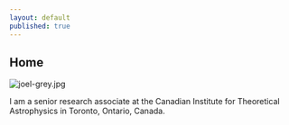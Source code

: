 ```yaml
---
layout: default
published: true
---
```


## Home

![joel-grey.jpg]({{site.baseurl}}/joel-grey.jpg)

I am a senior research associate at the Canadian Institute for Theoretical Astrophysics in Toronto, Ontario, Canada.
